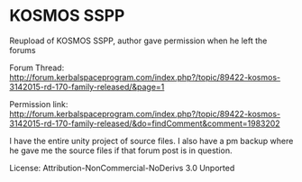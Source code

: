 # KOSMOS SSPP
Reupload of KOSMOS SSPP, author gave permission when he left the forums

Forum Thread: http://forum.kerbalspaceprogram.com/index.php?/topic/89422-kosmos-3142015-rd-170-family-released/&page=1

Permission link: http://forum.kerbalspaceprogram.com/index.php?/topic/89422-kosmos-3142015-rd-170-family-released/&do=findComment&comment=1983202

I have the entire unity project of source files. I also have a pm backup where he gave me the source files if that forum post is in question.

License: Attribution-NonCommercial-NoDerivs 3.0 Unported
